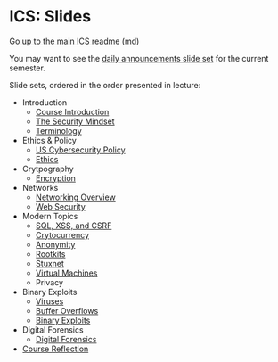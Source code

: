 ICS: Slides
===========

[Go up to the main ICS readme](../readme.html) ([md](../readme.md))

You may want to see the [daily announcements slide set](../uva/daily-announcements.html#/) for the current semester.

Slide sets, ordered in the order presented in lecture:

- Introduction
    - [Course Introduction](introduction.html#/)
    - [The Security Mindset](security-mindset.html#/)
    - [Terminology](terminology.html#/)
- Ethics & Policy
    - [US Cybersecurity Policy](policy.html#/)
    - [Ethics](ethics.html#/)
- Crytpography
	- [Encryption](encryption.html#/)
- Networks
	- [Networking Overview](networks.html#/)
	- [Web Security](web-security.html#/)
- Modern Topics
	- [SQL, XSS, and CSRF](sql-xss-csrf.html#/)
	- [Crytocurrency](cryptocurrency.html#/)
	- [Anonymity](anonymity.html#/)
    - [Rootkits](rootkits.html#/)
	- [Stuxnet](stuxnet.html#/)
	- [Virtual Machines](vms.html#/)
	- Privacy
- Binary Exploits
	- [Viruses](viruses.html#/)
	- [Buffer Overflows](buffer-overflows.html#/)
	- [Binary Exploits](binary-exploits.html#/)
- Digital Forensics
	- [Digital Forensics](forensics.html#/)
- [Course Reflection](reflection.html#/)
